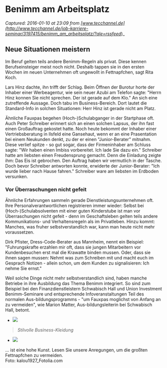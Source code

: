# Benimm am Arbeitsplatz

_Captured: 2016-01-10 at 23:09 from [www.tecchannel.de](http://www.tecchannel.de/job-karriere-seminar/3197415/benimm_am_arbeitsplatz/?qle=rssfeed_)_

## Neue Situationen meistern 

Im Beruf gelten teils andere Benimm-Regeln als privat. Diese kennen Berufseinsteiger meist noch nicht. Deshalb tappen sie in den ersten Wochen im neuen Unternehmen oft ungewollt in Fettnapfchen, sagt Rita Koch.

Lars Hinz dachte, ihn trifft der Schlag. Beim Öffnen der Burotur horte der Inhaber einer Werbeagentur, wie sein neuer Azubi am Telefon sagte: "Herrn Hinz konnen Sie nicht sprechen. Der ist gerade auf dem Klo." An sich eine zutreffende Aussage. Doch tabu im Business-Bereich. Dort lautet die Standard-Info in solchen Situationen: Herr Hinz ist gerade nicht am Platz.

Ähnliche Fauxpas begehen (Hoch-)Schulabganger in der Startphase oft. Auch Peter Schreiber erinnert sich an einen solchen Lapsus, der ihn fast einen Großauftrag gekostet hatte. Noch heute bekommt der Inhaber einer Vertriebsberatung in Ilsfeld eine Gansehaut, wenn er an eine Prasentation bei einem Neukunden denkt, zu der er einen "Junior-Berater" mitnahm. Diese verlief spitze - so gut sogar, dass der Firmeninhaber am Schluss sagte: "Wir haben einen Imbiss vorbereitet. Ich lade Sie dazu ein." Schreiber hatte am liebsten einen Freudensprung gemacht. Denn die Einladung zeigte ihm: Das Eis ist gebrochen. Den Auftrag haben wir vermutlich in der Tasche. Doch bevor Schreiber antworten konnte, erwiderte der Junior-Berater: "Ich wurde lieber nach Hause fahren." Schreiber ware am liebsten im Erdboden versunken.

### Vor Überraschungen nicht gefeit

Ähnliche Erfahrungen sammeln gerade Dienstleistungsunternehmen oft. Ihre Personalverantwortlichen registrieren immer wieder: Selbst bei (Hoch-)Schulabsolventen mit einer guten Kinderstube ist man vor Überraschungen nicht gefeit - denn im Geschaftsleben gelten teils andere Kommunikations- und Verhaltensregeln als im Privatleben. Hinzu kommt: Manches, was fruher selbstverstandlich war, kann man heute nicht mehr voraussetzen.

Dirk Pfister, Dress-Code-Berater aus Mannheim, nennt ein Beispiel: "Fuhrungskrafte erzahlen mir oft, dass sie jungen Mitarbeitern vor Kundenbesuchen erst mal die Krawatte binden mussen. Oder, dass sie ihnen sagen mussen: Nehmt was zum Schreiben mit und macht euch im Gesprach Notizen - allein schon, um dem Kunden zu signalisieren: Ich nehme Sie ernst."

Weil solche Dinge nicht mehr selbstverstandlich sind, haben manche Betriebe in ihre Ausbildung das Thema Benimm integriert. So sind zum Beispiel bei den Finanzdienstleistern Schwabisch Hall und Union Investment Benimm-Seminare und entsprechende Infoveranstaltungen Teil des normalen Aus-bildungsprogramms - "um Fauxpas moglichst von Anfang an zu vermeiden", wie Marion Matter, Aus-bildungsleiterin bei Schwabisch Hall, betont.

  * ![](http://images.tecchannel.de/images/tecchannel/bdb/1858061/522x294.png)

> _Stilvolle Business-Kleidung_

  * ![](http://images.tecchannel.de/images/tecchannel/bdb/1858062/522x294.png)

... ist eine hohe Kunst. Lesen Sie unsere Anregungen, um die großten Fettnapfchen zu vermeiden.  
Foto: kalou1927_Fotolia.com
